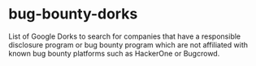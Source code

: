 # bug-bounty-dorks

List of Google Dorks to search for companies that have a responsible disclosure program or bug bounty program which are not affiliated with known bug bounty platforms such as HackerOne or Bugcrowd.

